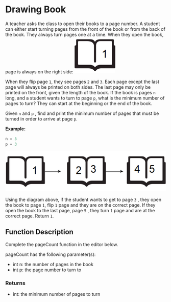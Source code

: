 # Drawing Book

A teacher asks the class to open their books to a page number. A student can either start turning pages from the front of the book or from the back of the book. They always turn pages one at a time. When they open the book, page  is always on the right side:
![Alt text](image-1.png)

When they flip page `1`, they see pages `2`  and `3`. Each page except the last page will always be printed on both sides. The last page may only be printed on the front, given the length of the book. If the book is  pages `n` long, and a student wants to turn to page `p`, what is the minimum number of pages to turn? They can start at the beginning or the end of the book.

Given `n` and `p` , find and print the minimum number of pages that must be turned in order to arrive at page `p`.

**Example:**

```c
n = 5
p = 3
```

![Alt text](image.png)

Using the diagram above, if the student wants to get to page `3` , they open the book to page `1`, flip `1` page and they are on the correct page. If they open the book to the last page, page `5` , they turn `1` page and are at the correct page. Return `1`.

## Function Description

Complete the pageCount function in the editor below.

pageCount has the following parameter(s):

- int n: the number of pages in the book
- int p: the page number to turn to

### **Returns**

- int: the minimum number of pages to turn
